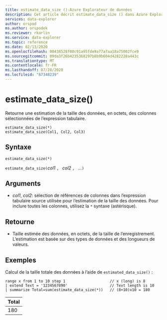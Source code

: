 ```yaml
---
title: estimate_data_size ()-Azure Explorateur de données
description: Cet article décrit estimate_data_size () dans Azure Explorateur de données.
services: data-explorer
author: orspod
ms.author: orspodek
ms.reviewer: rkarlin
ms.service: data-explorer
ms.topic: reference
ms.date: 02/13/2020
ms.openlocfilehash: 00438528f00c91a95fde9a77a7aa18a75002fce9
ms.sourcegitcommit: 09da3f26b4235368297b8b9b604d4282228a443c
ms.translationtype: MT
ms.contentlocale: fr-FR
ms.lasthandoff: 07/28/2020
ms.locfileid: "87348239"
---
```

# <a name="estimate_data_size"></a>estimate_data_size()

Retourne une estimation de la taille des données, en octets, des colonnes sélectionnées de l’expression tabulaire.

```kusto
estimate_data_size(*)
estimate_data_size(Col1, Col2, Col3)
```

## <a name="syntax"></a>Syntaxe

`estimate_data_size(*)`

`estimate_data_size(`*col1* `, ` *col2* `, ` ...`)`

## <a name="arguments"></a>Arguments

* *col1*, *col2*: sélection de références de colonnes dans l’expression tabulaire source utilisée pour l’estimation de la taille des données. Pour inclure toutes les colonnes, utilisez la `*` syntaxe (astérisque).

## <a name="returns"></a>Retourne

* Taille estimée des données, en octets, de la taille de l’enregistrement. L’estimation est basée sur des types de données et des longueurs de valeurs.

## <a name="examples"></a>Exemples

Calcul de la taille totale des données à l’aide de `estimated_data_size()` :

<!-- csl: https://help.kusto.windows.net/Samples -->
```kusto
range x from 1 to 10 step 1                    // x (long) is 8 
| extend Text = '1234567890'                   // Text length is 10  
| summarize Total=sum(estimate_data_size(*))   // (8+10)x10 = 180
```

|Total|
|---|
|180|
